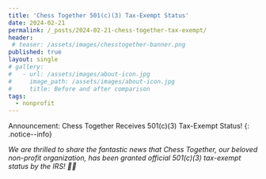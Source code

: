 ```yaml
---
title: 'Chess Together 501(c)(3) Tax-Exempt Status'
date: 2024-02-21
permalink: /_posts/2024-02-21-chess-together-tax-exempt/
header:
 # teaser: /assets/images/chesstogether-banner.png
published: true
layout: single
# gallery:
#   - url: /assets/images/about-icon.jpg
#     image_path: /assets/images/about-icon.jpg
#     title: Before and after comparison
tags:
  - nonprofit
---
```


<!-- # Open Call for pilot projects for access to the Helmi quantum computer -->

Announcement: Chess Together Receives 501(c)(3) Tax-Exempt Status! 
{: .notice--info}

*We are thrilled to share the fantastic news that Chess Together, our beloved non-profit organization, has been granted official 501(c)(3) tax-exempt status by the IRS! 🌟🎉*




